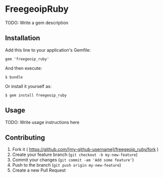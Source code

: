 # FreegeoipRuby

TODO: Write a gem description

## Installation

Add this line to your application's Gemfile:

    gem 'freegeoip_ruby'

And then execute:

    $ bundle

Or install it yourself as:

    $ gem install freegeoip_ruby

## Usage

TODO: Write usage instructions here

## Contributing

1. Fork it ( https://github.com/[my-github-username]/freegeoip_ruby/fork )
2. Create your feature branch (`git checkout -b my-new-feature`)
3. Commit your changes (`git commit -am 'Add some feature'`)
4. Push to the branch (`git push origin my-new-feature`)
5. Create a new Pull Request
